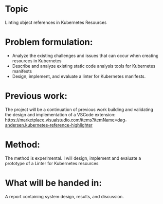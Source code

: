 # Topic
Linting object references in Kubernetes Resources

# Problem formulation:
- Analyze the existing challenges and issues that can occur when creating resources in Kubernetes
- Describe and analyze existing static code analysis tools for Kubernetes manifests
- Design, implement, and evaluate a linter for Kubernetes manifests.

# Previous work:
The project will be a continuation of previous work building and validating the design and implementation of a VSCode extension:
https://marketplace.visualstudio.com/items?itemName=dag-andersen.kubernetes-reference-highlighter

# Method:
The method is experimental. I will design, implement and evaluate a prototype of a Linter for Kubernetes resources

# What will be handed in:
A report containing system design, results, and discussion. 